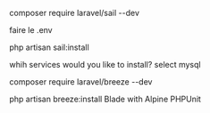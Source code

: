 composer require laravel/sail --dev

faire le .env

php artisan sail:install

whih services would you like to install?
select mysql

composer require laravel/breeze --dev

php artisan breeze:install
Blade with Alpine
PHPUnit

